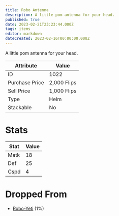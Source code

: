 ```yaml
---
title: Robo Antenna
description: A little pom antenna for your head.
published: true
date: 2023-02-21T23:23:44.000Z
tags: items
editor: markdown
dateCreated: 2023-02-16T00:00:00.000Z
---
```


A little pom antenna for your head.

|Attribute|Value|
|-|-|
|ID|1022|
|Purchase Price|2,000 Flips|
|Sell Price|1,000 Flips|
|Type|Helm|
|Stackable|No|

# Stats
|Stat|Value|
|-|-|
|Matk|18|
|Def|25|
|Cspd|4|

# Dropped From
 * [Robo-Yeti](/monsters/robo-yeti.md) (1%)
